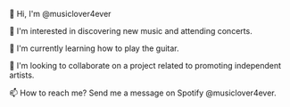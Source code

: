 👋 Hi, I'm @musiclover4ever

👀 I'm interested in discovering new music and attending concerts.

🌱 I'm currently learning how to play the guitar.

💞️ I'm looking to collaborate on a project related to promoting independent artists.

📫 How to reach me? Send me a message on Spotify @musiclover4ever.
